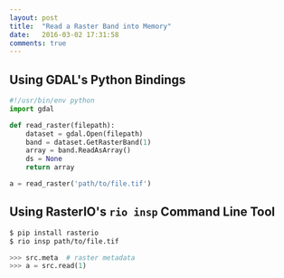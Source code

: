 ```yaml
---
layout: post
title:  "Read a Raster Band into Memory"
date:   2016-03-02 17:31:58
comments: true
---
```


## Using GDAL's Python Bindings

```python
#!/usr/bin/env python
import gdal

def read_raster(filepath):
    dataset = gdal.Open(filepath)
    band = dataset.GetRasterBand(1)
    array = band.ReadAsArray()
    ds = None
    return array

a = read_raster('path/to/file.tif')
```

## Using RasterIO's `rio insp` Command Line Tool

```bash
$ pip install rasterio
$ rio insp path/to/file.tif
```

```python
>>> src.meta  # raster metadata
>>> a = src.read(1)
```
